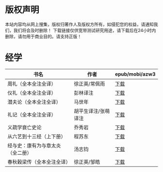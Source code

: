 # 版权声明

本站内容均从网上搜集，版权归著作人及版权方所有，如侵犯您的权益，请通知我们，我们将会及时删除！ 下载链接仅供宽带测试研究用途，请下载后在24小时内删除，请勿用于商业目的。请支持正版！

# 经学

| 书名 | 作者 | epub/mobi/azw3 |
| --- | --- | --- |
| 周礼（全本全注全译） | 徐正英/常佩雨 | [下载](https://url89.ctfile.com/f/31084289-1356985789-d7d9d8?p=8866) |
| 仪礼（全本全注全译） | 彭林译注 | [下载](https://url89.ctfile.com/f/31084289-1356985543-fb5537?p=8866) |
| 潜夫论（全本全注全译） | 马世年 | [下载](https://url89.ctfile.com/f/31084289-1356983326-206879?p=8866) |
| 礼记（全本全注全译） | 胡平生译注/张萌译注  | [下载](https://url89.ctfile.com/f/31084289-1357054426-ca0b1a?p=8866) |
| 义疏学衰亡史论 | 乔秀岩 | [下载](https://url89.ctfile.com/f/31084289-1357054387-22b652?p=8866) |
| 从六艺到十三经（上下册） | 程苏东 | [下载](https://url89.ctfile.com/f/31084289-1357051807-3757fe?p=8866) |
| 经与史：康有为与章太炎（全二册） | 汤志钧 | [下载](https://url89.ctfile.com/f/31084289-1357051474-6c8592?p=8866) |
| 春秋穀梁传（全本全注全译） | 徐正英/邹皓 | [下载](https://url89.ctfile.com/f/31084289-1357047328-018934?p=8866) |
